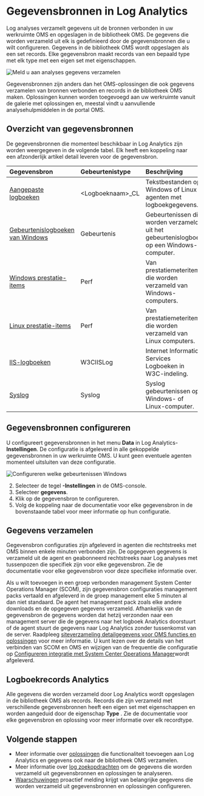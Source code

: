 <properties 
   pageTitle="Gegevensbronnen in Log Analytics | Microsoft Azure"
   description="Gegevensbronnen definiëren de dat Log Analytics verzameld uit agenten en andere bronnen verbonden gegevens.  In dit artikel wordt het concept van hoe Log Analytics gebruik van gegevensbronnen, wordt de details van het configureren van deze uitgelegd en bevat een overzicht van de verschillende gegevensbronnen beschikbaar."
   services="log-analytics"
   documentationCenter=""
   authors="bwren"
   manager="jwhit"
   editor="tysonn" />
<tags 
   ms.service="log-analytics"
   ms.devlang="na"
   ms.topic="article"
   ms.tgt_pltfrm="na"
   ms.workload="infrastructure-services"
   ms.date="10/18/2016"
   ms.author="bwren" />

# <a name="data-sources-in-log-analytics"></a>Gegevensbronnen in Log Analytics

Log analyses verzamelt gegevens uit de bronnen verbonden in uw werkruimte OMS en opgeslagen in de bibliotheek OMS.  De gegevens die worden verzameld uit elk is gedefinieerd door de gegevensbronnen die u wilt configureren.  Gegevens in de bibliotheek OMS wordt opgeslagen als een set records.  Elke gegevensbron maakt records van een bepaald type met elk type met een eigen set met eigenschappen.

![Meld u aan analyses gegevens verzamelen](./media/log-analytics-data-sources/overview.png)

Gegevensbronnen zijn anders dan het OMS-oplossingen die ook gegevens verzamelen van bronnen verbonden en records in de bibliotheek OMS maken.  Oplossingen kunnen worden toegevoegd aan uw werkruimte vanuit de galerie met oplossingen en, meestal vindt u aanvullende analysehulpmiddelen in de portal OMS.  

## <a name="summary-of-data-sources"></a>Overzicht van gegevensbronnen

De gegevensbronnen die momenteel beschikbaar in Log Analytics zijn worden weergegeven in de volgende tabel.  Elk heeft een koppeling naar een afzonderlijk artikel detail leveren voor de gegevensbron.

| Gegevensbron | Gebeurtenistype | Beschrijving |
|:--|:--|:--|
| [Aangepaste logboeken](log-analytics-data-sources-custom-logs.md) | \<Logboeknaam\>_CL | Tekstbestanden op Windows of Linux agenten met logboekgegevens. |
| [Gebeurtenislogboeken van Windows](log-analytics-data-sources-windows-events.md) | Gebeurtenis | Gebeurtenissen die worden verzameld uit het gebeurtenislogboek op een Windows-computer. |
| [Windows prestatie-items](log-analytics-data-sources-performance-counters.md) | Perf | Van prestatiemeteritems die worden verzameld van Windows-computers. |
| [Linux prestatie-items](log-analytics-data-sources-performance-counters.md) | Perf | Van prestatiemeteritems die worden verzameld van Linux computers. |
| [IIS-logboeken](log-analytics-data-sources-iis-logs.md) | W3CIISLog | Internet Information Services Logboeken in W3C-indeling. |
| [Syslog](log-analytics-data-sources-syslog.md) | Syslog | Syslog gebeurtenissen op Windows- of Linux-computer. |

## <a name="configuring-data-sources"></a>Gegevensbronnen configureren

U configureert gegevensbronnen in het menu **Data** in Log Analytics- **Instellingen**.  De configuratie is afgeleverd in alle gekoppelde gegevensbronnen in uw werkruimte OMS.  U kunt geen eventuele agenten momenteel uitsluiten van deze configuratie.

![Configureren welke gebeurtenissen Windows](./media/log-analytics-data-sources/configure-events.png)

2. Selecteer de tegel **-Instellingen** in de OMS-console.
3. Selecteer **gegevens**.
4. Klik op de gegevensbron te configureren.
5. Volg de koppeling naar de documentatie voor elke gegevensbron in de bovenstaande tabel voor meer informatie op hun configuratie.

## <a name="data-collection"></a>Gegevens verzamelen

Gegevensbron configuraties zijn afgeleverd in agenten die rechtstreeks met OMS binnen enkele minuten verbonden zijn.  De opgegeven gegevens is verzameld uit de agent en geabonneerd rechtstreeks naar Log analyses met tussenpozen die specifiek zijn voor elke gegevensbron.  Zie de documentatie voor elke gegevensbron voor deze specifieke informatie over.

Als u wilt toevoegen in een groep verbonden management System Center Operations Manager (SCOM), zijn gegevensbron configuraties management packs vertaald en afgeleverd in de groep management elke 5 minuten al dan niet standaard.  De agent het management pack zoals elke andere downloads en de opgegeven gegevens verzameld. Afhankelijk van de gegevensbron de gegevens worden dat hetzij verzonden naar een management server die de gegevens naar het logboek Analytics doorstuurt of de agent stuurt de gegevens naar Log Analytics zonder tussenkomst van de server. Raadpleeg [siteverzameling detailgegevens voor OMS functies en oplossingen](log-analytics-add-solutions.md#data-collection-details-for-oms-features-and-solutions) voor meer informatie.  U kunt lezen over de details van het verbinden van SCOM en OMS en wijzigen van de frequentie die configuratie op [Configureren integratie met System Center Operations Manager](log-analytics-om-agents.md)wordt afgeleverd.

## <a name="log-analytics-records"></a>Logboekrecords Analytics

Alle gegevens die worden verzameld door Log Analytics wordt opgeslagen in de bibliotheek OMS als records.  Records die zijn verzameld met verschillende gegevensbronnen heeft een eigen set met eigenschappen en worden aangeduid door de eigenschap **Type** .  Zie de documentatie voor elke gegevensbron en oplossing voor meer informatie over elk recordtype.


## <a name="next-steps"></a>Volgende stappen

- Meer informatie over [oplossingen](log-analytics-add-solutions.md) die functionaliteit toevoegen aan Log Analytics en gegevens ook naar de bibliotheek OMS verzamelen.
- Meer informatie over [log zoekopdrachten](log-analytics-log-searches.md) om de gegevens die worden verzameld uit gegevensbronnen en oplossingen te analyseren.  
- [Waarschuwingen](log-analytics-alerts.md) proactief melding krijgt van belangrijke gegevens die worden verzameld uit gegevensbronnen en oplossingen configureren.
